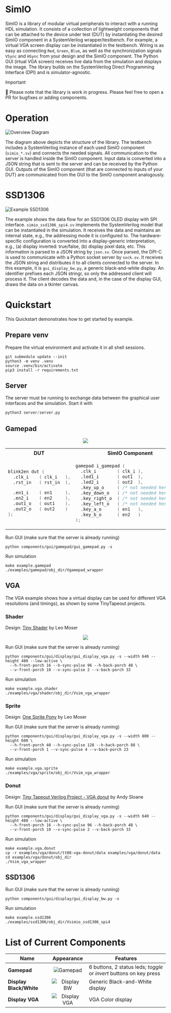 # SimIO

SimIO is a library of modular virtual peripherals to interact with a running HDL simulation. It consists of a collection of lightweight components that can be attached to the device under test (DUT) by instantiating the desired SimIO component in a SystemVerilog wrapper/testbench. For example, a virtual VGA screen display can be instantiated in the testbench. Wiring is as easy as connecting `Red`, `Green`, `Blue`, as well as the synchronization signals `VSync` and `HSync` from your design and the SimIO component. The Python GUI (irtual VGA screen) receives live data from the simulation and displays the image. The library builds on the SystemVerilog Direct Programming Interface (DPI) and is simulator-agnostic.

> [!IMPORTANT]  
> :triangular_ruler: Please note that the library is work in progress. Please feel free to open a PR for bugfixes or adding components.


# Operation

![Overview Diagram](./doc/simio.png)

The diagram above depicts the structure of the library. The testbench includes a SystemVerilog instance of each used SimIO component (`simio_*.sv`) and connects the needed signals. All communication to the server is handled inside the SimIO component. Input data is converted into a JSON string that is sent to the server and can be received by the Python GUI. Outputs of the SimIO component (that are connected to inputs of your DUT) are communicated from the GUI to the SimIO component analogously.

# SSD1306

![Example SSD1306](./doc/example_ssd1306.png)


The example shows the data flow for an SSD1306 OLED display with SPI interface. `simio_ssd1306_spi4.sv` implements the SystemVerilog model that can be instantiated in the simulation. It receives the data and maintains an internal state, e.g., the addressing mode it is configured to. The hardware-specific configuration is converted into a display-generic interpretation, e.g., (a) display inverted: true/false, (b) display pixel data, etc. This information is parsed to a JSON string by `json.sv`. Once parsed, the DPI-C is used to communicate with a Python socket server by `sock.sv`. It receives the JSON string and distributes it to all clients connected to the server. In this example, it is `gui_display_bw.py`, a generic black-and-white display. An identifier prefixes each JSON stringr, so only the addressed client will process it. The client decodes the data and, in the case of the display GUI, draws the data on a tkinter canvas.

# Quickstart
This Quickstart demonstrates how to get started by example.

## Prepare venv

Prepare the virtual environment and activate it in all shell sessions.

```shell
git submodule update --init
python3 -m venv .venv
source .venv/bin/activate
pip3 install -r requirements.txt
```

## Server

The server must be running to exchange data between the graphical user interfaces and the simulation. Start it with

```python
python3 server/server.py
```

## Gamepad

<p align="center">
  <img src="./doc/gamepad.gif" />
</p>

<table>
<tr>
<th>DUT</th>
<th>SimIO Component</th>
</tr>
<tr>
<td>

```Verilog
blink2en dut (
  .clk_i    ( clk_i   ),
  .rst_in   ( rst_in  ),

  .en1_i    ( en1     ),
  .en2_i    ( en2     ),
  .out1_o   ( out1    ),
  .out2_o   ( out2    )
);
```
</td>
<td>

```Verilog
gamepad i_gamepad (
  .clk_i        ( clk_i ),
  .led1_i       ( out1  ),
  .led2_i       ( out2  ),
  .key_up_o     ( /* not needed here */ ),
  .key_down_o   ( /* not needed here */ ),
  .key_right_o  ( /* not needed here */ ),
  .key_left_o   ( /* not needed here */ ),
  .key_a_o      ( en1   ),
  .key_b_o      ( en2   )
);
```  
</td>
</tr>
</table>


Run GUI (make sure that the server is already running)
```shell
python components/gui/gamepad/gui_gamepad.py -s
```

Run simulation
```shell
make example.gamepad
./examples/gamepad/obj_dir/Vgamepad_wrapper
```

## VGA

The VGA example shows how a virtual display can be used for different VGA resolutions (and timings), as shown by some TinyTapeout projects.


### Shader

Design: [Tiny Shader](https://github.com/mole99/tt06-tiny-shader) by Leo Moser

<p align="center">
  <img src="./doc/example_vga_shader.png" />
</p>


Run GUI (make sure that the server is already running)
```shell
python components/gui/display/gui_display_vga.py -s --width 640 --height 480 --low-active \
  --h-front-porch 16 --h-sync-pulse 96 --h-back-porch 48 \
  --v-front-porch 10 --v-sync-pulse 2 --v-back-porch 33 
```

Run simulation
```shell
make example.vga.shader
./examples/vga/shader/obj_dir/Vsim_vga_wrapper
```

### Sprite

Design: [One Sprite Pony](https://github.com/mole99/tt05-one-sprite-pony) by Leo Moser

Run GUI (make sure that the server is already running)
```shell
python components/gui/display/gui_display_vga.py -s --width 800 --height 600 \
  --h-front-porch 40 --h-sync-pulse 128 --h-back-porch 88 \
  --v-front-porch 1 --v-sync-pulse 4 --v-back-porch 23 
```

Run simulation
```shell
make example.vga.sprite
./examples/vga/sprite/obj_dir/Vsim_vga_wrapper
```


### Donut

Design: [Tiny Tapeout Verilog Project - VGA donut](https://github.com/a1k0n/tt08-vga-donut) by Andy Sloane


Run GUI (make sure that the server is already running)
```shell
python components/gui/display/gui_display_vga.py -s --width 640 --height 480 --low-active \
  --h-front-porch 16 --h-sync-pulse 96 --h-back-porch 48 \
  --v-front-porch 10 --v-sync-pulse 2 --v-back-porch 33 
```

Run simulation
```shell
make example.vga.donut
cp -r examples/vga/donut/tt08-vga-donut/data examples/vga/donut/data
cd examples/vga/donut/obj_dir
./Vsim_vga_wrapper
```

## SSD1306

Run GUI (make sure that the server is already running)
```shell
python components/gui/display/gui_display_bw.py -s

```

Run simulation
```shell
make example.ssd1306
./examples/ssd1306/obj_dir/Vsimio_ssd1306_spi4
```



# List of Current Components

| Name                    |                Appearance                 | Features                                                            |
| ----------------------- | :---------------------------------------: | ------------------------------------------------------------------- |
| **Gamepad**             |     ![Gamepad](doc/gui_gamepad.png)     | 6 buttons, 2 status leds; _toggle_ or _invert_ buttons on key press |
| **Display Black/White** |  ![Display BW](./doc/gui_display_bw.png)  | Generic Black-and-White display                                     |
| **Display VGA**         | ![Display VGA](doc/gui_display_vga.png) | VGA Color display                                                   |

